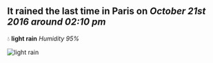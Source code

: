 ## It rained the last time in Paris on *October 21st 2016 around 02:10 pm*
💧  **light rain** *Humidity 95%*

![light rain](http://openweathermap.org/img/w/10d.png)

